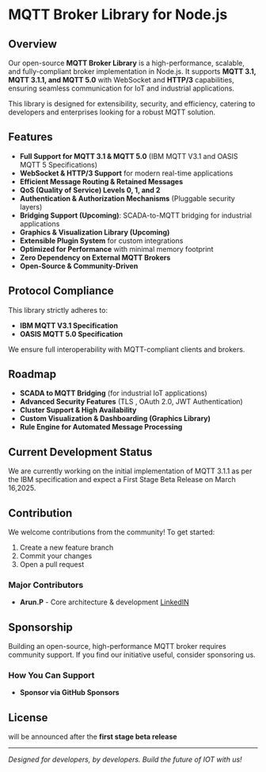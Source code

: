 # MQTT Broker Library for Node.js

## Overview

Our open-source **MQTT Broker Library** is a high-performance, scalable, and fully-compliant broker implementation in Node.js. It supports **MQTT 3.1, MQTT 3.1.1, and MQTT 5.0** with WebSocket and **HTTP/3** capabilities, ensuring seamless communication for IoT and industrial applications.

This library is designed for extensibility, security, and efficiency, catering to developers and enterprises looking for a robust MQTT solution.

## Features

- **Full Support for MQTT 3.1 & MQTT 5.0** (IBM MQTT V3.1 and OASIS MQTT 5 Specifications)
- **WebSocket & HTTP/3 Support** for modern real-time applications
- **Efficient Message Routing & Retained Messages**
- **QoS (Quality of Service) Levels 0, 1, and 2**
- **Authentication & Authorization Mechanisms** (Pluggable security layers)
- **Bridging Support (Upcoming)**: SCADA-to-MQTT bridging for industrial applications
- **Graphics & Visualization Library (Upcoming)**
- **Extensible Plugin System** for custom integrations
- **Optimized for Performance** with minimal memory footprint
- **Zero Dependency on External MQTT Brokers**
- **Open-Source & Community-Driven**


## Protocol Compliance

This library strictly adheres to:
- **IBM MQTT V3.1 Specification**
- **OASIS MQTT 5.0 Specification**

We ensure full interoperability with MQTT-compliant clients and brokers.

## Roadmap

- **SCADA to MQTT Bridging** (for industrial IoT applications)
- **Advanced Security Features** (TLS , OAuth 2.0, JWT Authentication)
- **Cluster Support & High Availability**
- **Custom Visualization & Dashboarding (Graphics Library)**
- **Rule Engine for Automated Message Processing**

## Current Development Status
We are currently working on the initial implementation of MQTT 3.1.1 as per the IBM specification and expect a First Stage Beta Release on March 16,2025.

## Contribution

We welcome contributions from the community! To get started:

1. Create a new feature branch
2. Commit your changes
3. Open a pull request

### Major Contributors

- **Arun.P** - Core architecture & development [LinkedIN](https://www.linkedin.com/in/arun-p-69a444244/])

## Sponsorship

Building an open-source, high-performance MQTT broker requires community support. If you find our initiative useful, consider sponsoring us.

### How You Can Support
- **Sponsor via GitHub Sponsors**

## License

will be announced after the **first stage beta release**


---

*Designed for developers, by developers. Build the future of IOT with us!*

